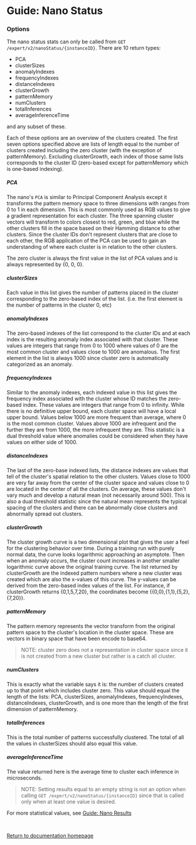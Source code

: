 # Guide: Nano Status

### Options
The nano status stats can only be called from `GET /expert/v2/nanoStatus/{instanceID}`. There are 10 return types:
- PCA
- clusterSizes
- anomalyIndexes
- frequencyIndexes
- distanceIndexes
- clusterGrowth
- patternMemory
- numClusters
- totalInferences
- averageInferenceTime

and any subset of these.

Each of these options are an overview of the clusters created. The first seven options specified above are lists of length equal to the number of clusters created including the zero cluster (with the exception of patternMemory). Excluding clusterGrowth, each index of those same lists corresponds to the cluster ID (zero-based except for patternMemory which is one-based indexing).

##### PCA
The nano's `PCA` is similar to Principal Component Analysis except it transforms the pattern memory space to three dimensions with ranges from 0 to 1 in each dimension. This is most commonly used as RGB values to give a gradient representation for each cluster. The three spanning cluster vectors will transform to colors closest to red, green, and blue while the other clusters fill in the space based on their Hamming distance to other clusters. Since the cluster IDs don't represent clusters that are close to each other, the RGB application of the PCA can be used to gain an understanding of where each cluster is in relation to the other clusters.

The zero cluster is always the first value in the list of PCA values and is always represented by {0, 0, 0}.

##### clusterSizes
Each value in this list gives the number of patterns placed in the cluster corresponding to the zero-based index of the list. (i.e. the first element is the number of patterns in the cluster 0, etc)

##### anomalyIndexes
The zero-based indexes of the list correspond to the cluster IDs and at each index is the resulting anomaly index associated with that cluster. These values are integers that range from 0 to 1000 where values of 0 are the most common cluster and values close to 1000 are anomalous. The first element in the list is always 1000 since cluster zero is automatically categorized as an anomaly.

##### frequencyIndexes
Similar to the anomaly indexes, each indexed value in this list gives the frequency index associated with the cluster whose ID matches the zero-based index. These values are integers that range from 0 to infinity. While there is no definitive upper bound, each cluster space will have a local upper bound. Values below 1000 are more frequent than average, where 0 is the most common cluster. Values above 1000 are infrequent and the further they are from 1000, the more infrequent they are. This statistic is a dual threshold value where anomalies could be considered when they have values on either side of 1000.

##### distanceIndexes
The last of the zero-base indexed lists, the distance indexes are values that tell of the cluster's spatial relation to the other clusters. Values close to 1000 are very far away from the center of the cluster space and values close to 0 are located in the center of all the clusters. On average, these values don't vary much and develop a natural mean (not necessarily around 500). This is also a dual threshold statistic since the natural mean represents the typical spacing of the clusters and there can be abnormally close clusters and abnormally spread out clusters.

##### clusterGrowth
The cluster growth curve is a two dimensional plot that gives the user a feel for the clustering behavior over time. During a training run with purely normal data, the curve looks logarithmic approaching an asymptote. Then when an anomaly occurs, the cluster count increases in another smaller logarithmic curve above the original training curve. The list returned by clusterGrowth are the indexed pattern numbers where a new cluster was created which are also the x-values of this curve. The y-values can be derived from the zero-based index values of the list. For instance, if clusterGrowth returns {0,1,5,7,20}, the coordinates become {{0,0},{1,1},{5,2},{7,20}}.

##### patternMemory
The pattern memory represents the vector transform from the original pattern space to the cluster's location in the cluster space. These are vectors in binary space that have been encode to base64.
>NOTE: cluster zero does not a representation in cluster space since it is not created from a new cluster but rather is a catch all cluster.

##### numClusters
This is exactly what the variable says it is: the number of clusters created up to that point which includes cluster zero. This value should equal the length of the lists: PCA, clusterSizes, anomalyIndexes, frequencyIndexes, distanceIndexes, clusterGrowth, and is one more than the length of the first dimension of patternMemory.

##### totalInferences
This is the total number of patterns successfully clustered. The total of all the values in clusterSizes should also equal this value.

##### averageInferenceTime
The value returned here is the average time to cluster each inference in microseconds.

>NOTE: Setting results equal to an empty string is not an option when calling `GET /expert/v2/nanoStatus/{instanceID}` since that is called only when at least one value is desired.

For more statistical values, see [Guide: Nano Results](./Guide_Nano_Results.md)

<br/>

[Return to documentation homepage](../Swagger_Landing_Page.md)
